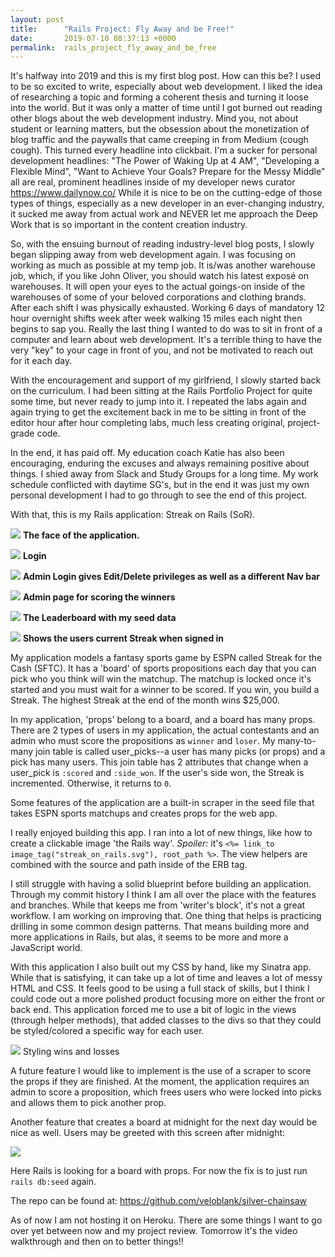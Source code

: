 ```yaml
---
layout: post
title:      "Rails Project: Fly Away and be Free!"
date:       2019-07-10 08:37:13 +0000
permalink:  rails_project_fly_away_and_be_free
---
```



It's halfway into 2019 and this is my first blog post. How can this be? I used to be so excited to write, especially about web development. I liked the idea of researching a topic and forming a coherent thesis and turning it loose into the world. But it was only a matter of time until I got burned out reading other blogs about the web development industry. Mind you, not about student or learning matters, but the obsession about the monetization of blog traffic and the paywalls that came creeping in from Medium (cough cough). This turned every headline into clickbait. I'm a sucker for personal development headlines: "The Power of Waking Up at 4 AM", "Developing a Flexible Mind", "Want to Achieve Your Goals? Prepare for the Messy Middle" all are real, prominent headlines inside of my developer news curator https://www.dailynow.co/ While it is nice to be on the cutting-edge of those types of things, especially as a new developer in an ever-changing industry, it sucked me away from actual work and NEVER let me approach the Deep Work that is so important in the content creation industry.

So, with the ensuing burnout of reading industry-level blog posts, I slowly began slipping away from web development again. I was focusing on working as much as possible at my temp job. It is/was another warehouse job, which, if you like John Oliver, you should watch his latest exposé on warehouses. It will open your eyes to the actual goings-on inside of the warehouses of some of your beloved corporations and clothing brands. After each shift I was physically exhausted. Working 6 days of mandatory 12 hour overnight shifts week after week walking 15 miles each night then begins to sap you. Really the last thing I wanted to do was to sit in front of a computer and learn about web development. It's a terrible thing to have the very "key" to your cage in front of you, and not be motivated to reach out for it each day.

With the encouragement and support of my girlfriend, I slowly started back on the curriculum. I had been sitting at the Rails Portfolio Project for quite some time, but never ready to jump into it. I repeated the labs again and again trying to get the excitement back in me to be sitting in front of the editor hour after hour completing labs, much less creating original, project-grade code.

In the end, it has paid off. My education coach Katie has also been encouraging, enduring the excuses and always remaining positive about things. I shied away from Slack and Study Groups for a long time. My work schedule conflicted with daytime SG's, but in the end it was just my own personal development I had to go through to see the end of this project.

With that, this is my Rails application: Streak on Rails (SoR).

![](https://i.imgur.com/puGZ06y.png)
**The face of the application.**

![](https://i.imgur.com/SplguPi.png)
**Login**

![](https://i.imgur.com/eBljDwD.png)
**Admin Login gives Edit/Delete privileges as well as a different Nav bar**

![](https://i.imgur.com/6xXVNdv.png)
**Admin page for scoring the winners**

![](https://i.imgur.com/h8uXWWY.png)
**The Leaderboard with my seed data**


![](https://i.imgur.com/lLiHy55.png)
**Shows the users current Streak when signed in**

My application models a fantasy sports game by ESPN called Streak for the Cash (SFTC). It has a 'board' of sports propositions each day that you can pick who you think will win the matchup. The matchup is locked once it's started and you must wait for a winner to be scored. If you win, you build a Streak. The highest Streak at the end of the month wins $25,000.

In my application, 'props' belong to a board, and a board has many props. There are 2 types of users in my application, the actual contestants and an admin who must score the propositions as ```winner``` and ```loser```. My many-to-many join table is called user_picks--a user has many picks (or props) and a pick has many users. This join table has 2 attributes that change when a user_pick is ```:scored``` and ```:side_won```. If the user's side won, the Streak is incremented. Otherwise, it returns to ```0```.

Some features of the application are a built-in scraper in the seed file that takes ESPN sports matchups and creates props for the web app.

I really enjoyed building this app. I ran into a lot of new things, like how to create a clickable image 'the Rails way'. *Spoiler:* it's ```<%= link_to image_tag("streak_on_rails.svg"), root_path %>```. The view helpers are combined with the source and path inside of the ERB tag.

I still struggle with having a solid blueprint before building an application. Through my commit history I think I am all over the place with the features and branches. While that keeps me from 'writer's block', it's not a great workflow. I am working on improving that. One thing that helps is practicing drilling in some common design patterns. That means building more and more applications in Rails, but alas, it seems to be more and more a JavaScript world.

With this application I also built out my CSS by hand, like my Sinatra app. While that is satisfying, it can take up a lot of time and leaves a lot of messy HTML and CSS. It feels good to be using a full stack of skills, but I think I could code out a more polished product focusing more on either the front or back end. This application forced me to use a bit of logic in the views (through helper methods), that added classes to the divs so that they could be styled/colored a specific way for each user.

![](https://i.imgur.com/MdLHIKV.png)
Styling wins and losses

A future feature I would like to implement is the use of a scraper to score the props if they are finished. At the moment, the application requires an admin to score a proposition, which frees users who were locked into picks and allows them to pick another prop.

Another feature that creates a board at midnight for the next day would be nice as well. Users may be greeted with this screen after midnight:

![](https://i.imgur.com/uUeKR0G.png)

Here Rails is looking for a board with props. For now the fix is to just run ```rails db:seed``` again.

The repo can be found at: https://github.com/veloblank/silver-chainsaw

As of now I am not hosting it on Heroku. There are some things I want to go over yet between now and my project review. Tomorrow it's the video walkthrough and then on to better things!!
